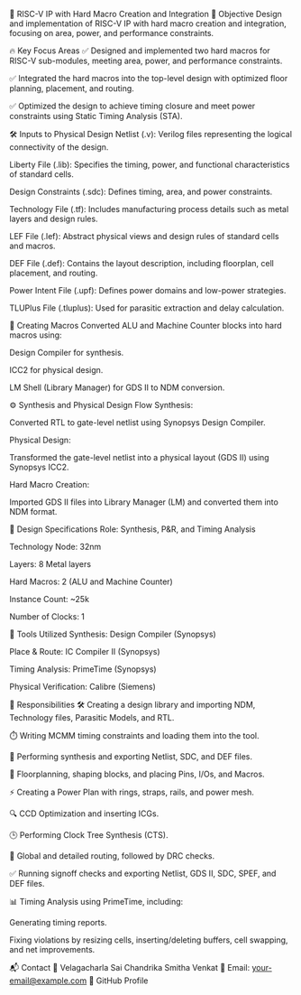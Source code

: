 
🚀 RISC-V IP with Hard Macro Creation and Integration
📌 Objective
Design and implementation of RISC-V IP with hard macro creation and integration, focusing on area, power, and performance constraints.

🔥 Key Focus Areas
✅ Designed and implemented two hard macros for RISC-V sub-modules, meeting area, power, and performance constraints.

✅ Integrated the hard macros into the top-level design with optimized floor planning, placement, and routing.

✅ Optimized the design to achieve timing closure and meet power constraints using Static Timing Analysis (STA).

🛠️ Inputs to Physical Design
Netlist (.v): Verilog files representing the logical connectivity of the design.

Liberty File (.lib): Specifies the timing, power, and functional characteristics of standard cells.

Design Constraints (.sdc): Defines timing, area, and power constraints.

Technology File (.tf): Includes manufacturing process details such as metal layers and design rules.

LEF File (.lef): Abstract physical views and design rules of standard cells and macros.

DEF File (.def): Contains the layout description, including floorplan, cell placement, and routing.

Power Intent File (.upf): Defines power domains and low-power strategies.

TLUPlus File (.tluplus): Used for parasitic extraction and delay calculation.

🔨 Creating Macros
Converted ALU and Machine Counter blocks into hard macros using:

Design Compiler for synthesis.

ICC2 for physical design.

LM Shell (Library Manager) for GDS II to NDM conversion.

⚙️ Synthesis and Physical Design Flow
Synthesis:

Converted RTL to gate-level netlist using Synopsys Design Compiler.

Physical Design:

Transformed the gate-level netlist into a physical layout (GDS II) using Synopsys ICC2.

Hard Macro Creation:

Imported GDS II files into Library Manager (LM) and converted them into NDM format.

📏 Design Specifications
Role: Synthesis, P&R, and Timing Analysis

Technology Node: 32nm

Layers: 8 Metal layers

Hard Macros: 2 (ALU and Machine Counter)

Instance Count: ~25k

Number of Clocks: 1

🔧 Tools Utilized
Synthesis: Design Compiler (Synopsys)

Place & Route: IC Compiler II (Synopsys)

Timing Analysis: PrimeTime (Synopsys)

Physical Verification: Calibre (Siemens)

🚀 Responsibilities
🛠️ Creating a design library and importing NDM, Technology files, Parasitic Models, and RTL.

⏱️ Writing MCMM timing constraints and loading them into the tool.

🔧 Performing synthesis and exporting Netlist, SDC, and DEF files.

📐 Floorplanning, shaping blocks, and placing Pins, I/Os, and Macros.

⚡ Creating a Power Plan with rings, straps, rails, and power mesh.

🔍 CCD Optimization and inserting ICGs.

🕒 Performing Clock Tree Synthesis (CTS).

🔗 Global and detailed routing, followed by DRC checks.

✅ Running signoff checks and exporting Netlist, GDS II, SDC, SPEF, and DEF files.

📊 Timing Analysis using PrimeTime, including:

Generating timing reports.

Fixing violations by resizing cells, inserting/deleting buffers, cell swapping, and net improvements.

📬 Contact
👤 Velagacharla Sai Chandrika Smitha Venkat
📧 Email: your-email@example.com
🔗 GitHub Profile

